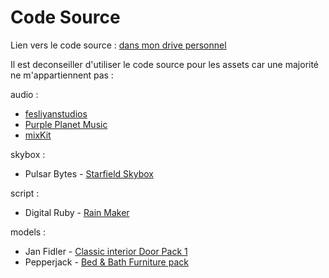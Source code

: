 # Code Source
Lien vers le code source : [dans mon drive personnel](https://drive.google.com/file/d/19CbnvH-Q6xsOTe31lFaeNj5w09fDsgSy/view?usp=sharing)

Il est deconseiller d'utiliser le code source pour les assets car une majorité ne m'appartiennent pas :

audio : 
 * [fesliyanstudios](www.fesliyanstudios.com/)
 * [Purple Planet Music](www.purple-planet.com)
 * [mixKit](mixkit.co)
  
skybox :
 * Pulsar Bytes - [Starfield Skybox](https://assetstore.unity.com/packages/2d/textures-materials/sky/starfield-skybox-92717)

script :
 * Digital Ruby - [Rain Maker](https://assetstore.unity.com/packages/vfx/particles/environment/rain-maker-2d-and-3d-rain-particle-system-for-unity-34938)

models :
 * Jan Fidler - [Classic interior Door Pack 1](https://assetstore.unity.com/packages/3d/props/interior/classic-interior-door-pack-1-118744)
 * Pepperjack - [Bed & Bath Furniture pack](https://assetstore.unity.com/packages/3d/props/furniture/bed-bath-furniture-pack-134117)
